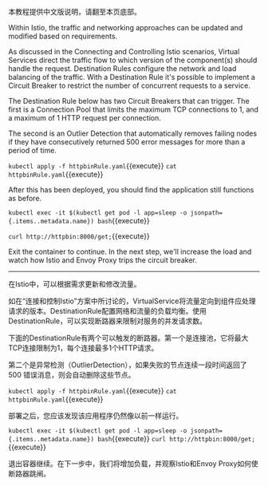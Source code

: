 本教程提供中文版说明，请翻至本页底部。

Within Istio, the traffic and networking approaches can be updated and modified based on requirements.

As discussed in the Connecting and Controlling Istio scenarios, Virtual Services direct the traffic flow to which version of the component(s) should handle the request. Destination Rules configure the network and load balancing of the traffic. With a Destination Rule it's possible to implement a Circuit Breaker to restrict the number of concurrent requests to a service.

The Destination Rule below has two Circuit Breakers that can trigger. The first is a Connection Pool that limits the maximum TCP connections to 1, and a maximum of 1 HTTP request per connection.

The second is an Outlier Detection that automatically removes failing nodes if they have consecutively returned 500 error messages for more than a period of time.

`kubectl apply -f httpbinRule.yaml`{{execute}}
`cat httpbinRule.yaml`{{execute}}

After this has been deployed, you should find the application still functions as before.

`kubectl exec -it $(kubectl get pod -l app=sleep -o jsonpath={.items..metadata.name}) bash`{{execute}}

`curl http://httpbin:8000/get;`{{execute}}

Exit the container to continue. In the next step, we'll increase the load and watch how Istio and Envoy Proxy trips the circuit breaker.

---

在Istio中，可以根据需求更新和修改流量。

如在“连接和控制Istio”方案中所讨论的，VirtualService将流量定向到组件应处理请求的版本。DestinationRule配置网络和流量的负载均衡。使用DestinationRule，可以实现断路器来限制对服务的并发请求数。

下面的DestinationRule有两个可以触发的断路器。第一个是连接池，它将最大TCP连接限制为1，每个连接最多1个HTTP请求。

第二个是异常检测（OutlierDetection），如果失败的节点连续一段时间返回了 500 错误消息，则会自动删除这些节点。

`kubectl apply -f httpbinRule.yaml`{{execute}}
`cat httpbinRule.yaml`{{execute}}

部署之后，您应该发现该应用程序仍然像以前一样运行。

`kubectl exec -it $(kubectl get pod -l app=sleep -o jsonpath={.items..metadata.name}) bash`{{execute}}
`curl http://httpbin:8000/get;`{{execute}}

退出容器继续。在下一步中，我们将增加负载，并观察Istio和Envoy Proxy如何使断路器跳闸。


